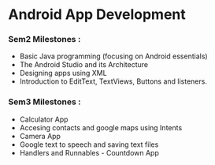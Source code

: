 # Android App Development

### Sem2 Milestones : 
* Basic Java programming (focusing on Android essentials)
* The Android Studio and its Architecture
* Designing apps using XML
* Introduction to EditText, TextViews, Buttons and listeners.

### Sem3 Milestones : 
* Calculator App
* Accesing contacts and google maps using Intents
* Camera App
* Google text to speech and saving text files
* Handlers and Runnables - Countdown App
